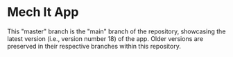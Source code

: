 # Mech It App

This "master" branch is the "main" branch of the repository, showcasing the latest version (i.e., version number 18) of the app. Older versions are preserved in their respective branches within this repository.

